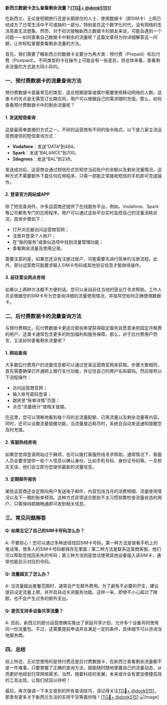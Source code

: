 **新西兰数据卡怎么查看剩余流量？[[TG💪+ @donk5151](https://t.me/s/donk5151)]**

在新西兰，无论是短期旅行还是长期居住的人士，使用数据卡（即SIM卡）上网已经成为了日常生活中不可或缺的一部分。特别是在这个数字化时代，没有网络的生活简直无法想象。然而，对于初次接触新西兰数据卡的朋友来说，可能会遇到一个问题——如何查看自己数据卡中剩余的流量呢？这篇文章将为你详细解答这一问题，让你轻松掌握查看剩余流量的方法。

首先，我们需要了解新西兰的数据卡主要分为两大类：预付费（Prepaid）和后付费（Postpaid）。不同类型的卡在操作上可能会有一些差异，但总体来看，查看剩余流量的方式是大同小异的。

### **一、预付费数据卡的流量查询方法**

预付费数据卡是最常见的类型，适合短期游客或偶尔需要使用移动网络的人群。这类卡的优点是无需签订长期合同，用户可以根据自己的需求随时充值。那么，如何查看预付费数据卡中的剩余流量呢？

#### **1. 发送短信查询**
这是最简单直接的方式之一。不同的运营商有不同的指令格式，以下是几家主流运营商提供的短信查询方式：

- **Vodafone**：发送“DATA”到484。
- **Spark**：发送“BALANCE”到700。
- **2degrees**：发送“BAL”到238。

发送成功后，运营商会通过短信形式告知您当前账户的余额以及剩余流量情况。这种方式不需要额外下载任何应用程序，只需一部能正常接收短信的手机即可完成操作。

#### **2. 登录官方网站或APP**
除了短信查询外，许多运营商还提供了在线服务平台。例如，Vodafone、Spark等公司都有专门的应用程序，用户可以通过这些平台实时监控自己的流量消耗状况。具体步骤如下：
- 打开浏览器访问运营商官网；
- 注册并登录个人账户；
- 在“我的服务”或类似选项中找到流量管理功能；
- 查看剩余流量及使用记录。

需要注意的是，如果您还没有注册过账户，可能需要先进行简单的注册流程。此外，部分运营商可能要求输入SIM卡号码或其他验证信息才能继续操作。

#### **3. 前往营业网点咨询**
如果以上两种方法都不方便的话，您可以亲自前往当地的营业厅寻求帮助。工作人员会根据您的SIM卡号为您查询详细的流量使用情况，并指导您如何正确使用数据卡。

### **二、后付费数据卡的流量查询方法**

与预付费相比，后付费数据卡更适合那些希望获得稳定服务且愿意承担固定月租费的用户。这类卡通常包含更多的附加福利和服务保障。那么，对于后付费用户而言，又该如何查看剩余流量呢？

#### **1. 网站查询**
大多数后付费用户的流量信息都可以通过登录运营商官网来获取。步骤大致相同，首先需要确保已开通网上银行支付功能，并记住自己的用户名和密码。然后按照以下流程操作：
- 访问运营商官网；
- 输入账号密码登录；
- 跳转至“账单详情”页面；
- 点击“流量统计”或相关链接。

在这里，您可以清晰地看到每个月的总流量配额、已用流量以及剩余流量等内容。同时，还可以设置流量提醒功能，当流量接近耗尽时，系统会自动发送通知提醒您及时充值。

#### **2. 客服热线咨询**
如果您觉得登录网站过于麻烦，也可以拨打客服热线寻求帮助。通常情况下，客服人员会要求提供一些个人信息以确认身份，比如手机号码、身份证号码等。一旦核实无误，他们会立即为您提供最新的流量信息。

#### **3. 定期邮件报告**
某些运营商还会定期向用户发送电子邮件，内容包括当月的消费明细、流量使用情况以及下一期的账单预测。这种方式非常适合那些不太习惯频繁检查流量状态的用户，只需保持邮箱畅通即可收到相关信息。

### **三、常见问题解答**

#### **Q: 如果忘记了自己的SIM卡号码怎么办？**
A: 不要担心！您可以通过多种途径找回SIM卡号码。第一种方法是查看手机上的电话簿，很多人的SIM卡号码都保存在里面；第二种方法是联系运营商客服，他们可以帮助您找回丢失的号码；第三种方法则是尝试使用其他设备插入该SIM卡，通常也能显示对应的号码。

#### **Q: 流量超支了怎么办？**
A: 当流量超出套餐范围时，通常会产生额外费用。为了避免不必要的开支，建议提前设定流量上限，并开启自动关闭服务功能。这样一来，即使不小心超过了限额，也不会产生过多的额外支出。

#### **Q: 是否支持多设备共享流量？**
A: 目前，新西兰的部分运营商确实推出了家庭共享计划，允许多个设备共同使用同一份流量包。不过，这需要提前申请并且满足一定的条件，具体细节可以咨询当地服务商。

### **四、总结**

综上所述，无论您使用的是预付费还是后付费数据卡，在新西兰查看剩余流量都不是一件难事。只要掌握了正确的查询方法，就能随时随地掌握自己的流量动态，从而更好地规划日常网络需求。当然，随着科技的发展，未来或许会有更加便捷高效的工具出现，让我们拭目以待吧！

最后，再次强调一下本文提到的所有查询技巧，请记得关注[TG💪+ @donk5151](https://t.me/s/donk5151)，那里有更多关于新西兰生活的实用干货等着你哦！[[TG💪+ @donk5151](https://t.me/s/donk5151) ![Image](https://i.postimg.cc/rwNCRYN7/Snipaste-2025-04-30-17-27-05.png)]